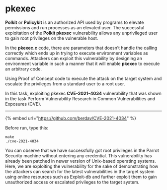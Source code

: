 # pkexec

**Polkit** or **Policykit** is an authorized API used by programs to elevate permissions and run processes as an elevated user. The successful exploitation of the **Polkit pkexec** vulnerability allows any unprivileged user to gain root privileges on the vulnerable host.&#x20;

In the **pkexec.c** code, there are parameters that doesn’t handle the calling correctly which ends up in trying to execute environment variables as commands. Attackers can exploit this vulnerability by designing an environment variable in such a manner that it will enable **pkexec** to execute an arbitrary code.&#x20;

Using Proof of Concept code to execute the attack on the target system and escalate the privileges from a standard user to a root user.&#x20;

In this task, exploiting pkexec **CVE-2021-4034** vulnerability that was shown in the task Perform Vulnerability Research in Common Vulnerabilities and Exposures (CVE).

***

{% embed url="https://github.com/berdav/CVE-2021-4034" %}

Before run, type this:

```
make
./cve-2021-4034
```

You can observe that we have successfully got root privileges in the Parrot Security machine without entering any credential. This vulnerability has already been patched in newer version of Unix-based operating systems. Here, we are exploiting the vulnerability for the sake of demonstrating how the attackers can search for the latest vulnerabilities in the target system using online resources such as Exploit-db and further exploit them to gain unauthorized access or escalated privileges to the target system.
